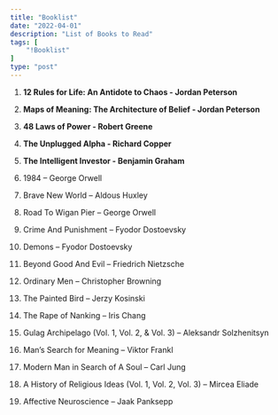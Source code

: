 ```yaml
---
title: "Booklist"
date: "2022-04-01"
description: "List of Books to Read"
tags: [
    "!Booklist"
]
type: "post"
---
```


1. **12 Rules for Life: An Antidote to Chaos - Jordan Peterson**

2. **Maps of Meaning: The Architecture of Belief - Jordan Peterson**

3. **48 Laws of Power - Robert Greene**

4. **The Unplugged Alpha - Richard Copper**

5. **The Intelligent Investor - Benjamin Graham**

6. 1984 – George Orwell

7. Brave New World – Aldous Huxley

8. Road To Wigan Pier – George Orwell

9. Crime And Punishment – Fyodor Dostoevsky

10. Demons – Fyodor Dostoevsky

11. Beyond Good And Evil – Friedrich Nietzsche

12. Ordinary Men – Christopher Browning

13. The Painted Bird – Jerzy Kosinski

14. The Rape of Nanking – Iris Chang

15. Gulag Archipelago (Vol. 1, Vol. 2, & Vol. 3) – Aleksandr Solzhenitsyn

16. Man’s Search for Meaning – Viktor Frankl

17. Modern Man in Search of A Soul – Carl Jung

18. A History of Religious Ideas (Vol. 1, Vol. 2, Vol. 3) – Mircea Eliade

19. Affective Neuroscience – Jaak Panksepp